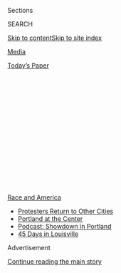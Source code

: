 <div id="app">

<div>

<div>

<div>

<div class="NYTAppHideMasthead css-1q2w90k e1suatyy0">

<div class="section css-ui9rw0 e1suatyy2">

<div class="css-eph4ug er09x8g0">

<div class="css-6n7j50">

</div>

<span class="css-1dv1kvn">Sections</span>

<div class="css-10488qs">

<span class="css-1dv1kvn">SEARCH</span>

</div>

[Skip to content](#site-content)[Skip to site
index](#site-index)

</div>

<div id="masthead-section-label" class="css-1wr3we4 eaxe0e00">

[Media](https://www.nytimes.com/section/business/media)

</div>

<div class="css-10698na e1huz5gh0">

</div>

</div>

<div id="masthead-bar-one" class="section hasLinks css-15hmgas e1csuq9d3">

<div class="css-uqyvli e1csuq9d0">

</div>

<div class="css-1uqjmks e1csuq9d1">

</div>

<div class="css-9e9ivx">

[](https://myaccount.nytimes.com/auth/login?response_type=cookie&client_id=vi)

</div>

<div class="css-1bvtpon e1csuq9d2">

[Today’s
Paper](https://www.nytimes.com/section/todayspaper)

</div>

</div>

</div>

</div>

<div data-aria-hidden="false">

<div id="site-content" data-role="main">

<div>

<div class="css-1aor85t" style="opacity:0.000000001;z-index:-1;visibility:hidden">

<div class="css-1hqnpie">

<div class="css-epjblv">

<span class="css-17xtcya">[Media](/section/business/media)</span><span class="css-x15j1o">|</span><span class="css-fwqvlz">Aunt
Jemima Brand to Change Name and Image Over ‘Racial
Stereotype’</span>

</div>

<div class="css-k008qs">

<div class="css-1iwv8en">

<span class="css-18z7m18"></span>

<div>

</div>

</div>

<span class="css-1n6z4y">https://nyti.ms/3ftzYAA</span>

<div class="css-1705lsu">

<div class="css-4xjgmj">

<div class="css-4skfbu" data-role="toolbar" data-aria-label="Social Media Share buttons, Save button, and Comments Panel with current comment count" data-testid="share-tools">

  - 
  - 
  - 
  - 
    
    <div class="css-6n7j50">
    
    </div>

  - 
  - 

</div>

</div>

</div>

</div>

</div>

</div>

<div id="NYT_TOP_BANNER_REGION" class="css-13pd83m">

<div>

<div id="styln-prism-menu-1590763508878" class="section interactive-content interactive-size-medium css-1edisqu">

<div class="css-17ih8de interactive-body">

<div id="scroll-container" class="css-1gj85ro">

[<span class="styln-title-wrap"><span class="css-1pje3qr">Race
and</span><span class="css-1pje3qr">
America</span></span>](https://www.nytimes.com/news-event/george-floyd-protests-minneapolis-new-york-los-angeles?action=click&pgtype=Article&state=default&region=TOP_BANNER&context=storylines_menu)

  - [Protesters Return to Other
    Cities](https://www.nytimes.com/2020/07/26/us/protests-portland-seattle-trump.html?action=click&pgtype=Article&state=default&region=TOP_BANNER&context=storylines_menu)
  - [Portland at the
    Center](https://www.nytimes.com/2020/07/24/us/portland-oregon-protests-white-race.html?action=click&pgtype=Article&state=default&region=TOP_BANNER&context=storylines_menu)
  - [Podcast: Showdown in
    Portland](https://www.nytimes.com/2020/07/23/podcasts/the-daily/portland-protests.html?action=click&pgtype=Article&state=default&region=TOP_BANNER&context=storylines_menu)
  - [45 Days in
    Louisville](https://www.nytimes.com/interactive/2020/07/16/us/black-lives-matter-protests-louisville-breonna-taylor.html?action=click&pgtype=Article&state=default&region=TOP_BANNER&context=storylines_menu)

</div>

</div>

</div>

</div>

</div>

<div id="top-wrapper" class="css-1sy8kpn">

<div id="top-slug" class="css-l9onyx">

Advertisement

</div>

[Continue reading the main
story](#after-top)

<div class="ad top-wrapper" style="text-align:center;height:100%;display:block;min-height:250px">

<div id="top" class="place-ad" data-position="top" data-size-key="top">

</div>

</div>

<div id="after-top">

</div>

</div>

<div>

<div id="sponsor-wrapper" class="css-1hyfx7x">

<div id="sponsor-slug" class="css-19vbshk">

Supported by

</div>

[Continue reading the main
story](#after-sponsor)

<div id="sponsor" class="ad sponsor-wrapper" style="text-align:center;height:100%;display:block">

</div>

<div id="after-sponsor">

</div>

</div>

<div class="css-186x18t">

</div>

<div class="css-1vkm6nb ehdk2mb0">

# Aunt Jemima Brand to Change Name and Image Over ‘Racial Stereotype’

</div>

Quaker Oats, the owner of the 131-year-old brand, said it would retire
the name as it worked “to make progress toward racial equality.”

<div class="css-79elbk" data-testid="photoviewer-wrapper">

<div class="css-z3e15g" data-testid="photoviewer-wrapper-hidden">

</div>

<div class="css-1a48zt4 ehw59r15" data-testid="photoviewer-children">

![<span class="css-16f3y1r e13ogyst0" data-aria-hidden="true">The Aunt
Jemima character has roots in a 19th-century minstrel song that
expressed nostalgia for the antebellum
South.</span><span class="css-cnj6d5 e1z0qqy90" itemprop="copyrightHolder"><span class="css-1ly73wi e1tej78p0">Credit...</span><span><span>Tony
Cenicola/The New York
Times</span></span></span>](https://static01.nyt.com/images/2020/06/17/business/17unrest-jemima-01/17unrest-jemima-01-articleLarge.jpg?quality=75&auto=webp&disable=upscale)

</div>

</div>

<div class="css-18e8msd">

<div class="css-vp77d3 epjyd6m0">

<div class="css-hus3qt ey68jwv0" data-aria-hidden="true">

[![Tiffany
Hsu](https://static01.nyt.com/images/2018/12/06/multimedia/author-tiffany-hsu/author-tiffany-hsu-thumbLarge.png
"Tiffany Hsu")](https://www.nytimes.com/by/tiffany-hsu)

</div>

<div class="css-1baulvz">

By [<span class="css-1baulvz last-byline" itemprop="name">Tiffany
Hsu</span>](https://www.nytimes.com/by/tiffany-hsu)

</div>

</div>

  - 
    
    <div class="css-ld3wwf e16638kd2">
    
    Published June 17, 2020Updated July 10,
    2020
    
    </div>

  - 
    
    <div class="css-4xjgmj">
    
    <div class="css-pvvomx" data-role="toolbar" data-aria-label="Social Media Share buttons, Save button, and Comments Panel with current comment count" data-testid="share-tools">
    
      - 
      - 
      - 
      - 
        
        <div class="css-6n7j50">
        
        </div>
    
      - 
      - 
    
    </div>
    
    </div>

</div>

</div>

<div class="section meteredContent css-1r7ky0e" name="articleBody" itemprop="articleBody">

<div class="css-1fanzo5 StoryBodyCompanionColumn">

<div class="css-53u6y8">

For decades, Quaker Oats knew that one of its major brands, Aunt Jemima,
was built on racist imagery. The company inched toward fixing the
problem over the years, replacing the kerchief on the Aunt Jemima
character’s head with a plaid headband in 1968, and adding pearl
earrings and a lace collar in 1989. But it was not until Wednesday that
Quaker Oats announced it would drop the Aunt Jemima name and change the
packaging.

The decision to remake the pancake-mix and syrup brand, which was
founded in 1889, came as widespread protests against
[racism](https://www.nytimes.com/2020/07/10/sports/football/washington-redskins-name-change-mascots.html)
have reverberated throughout the country, leading to changes in the
corporate world and [the
toppling](https://www.nytimes.com/2020/06/11/us/Jefferson-Davis-Statue-Richmond.html)
of statues depicting Confederate leaders.

Quaker Oats, which has been owned by PepsiCo since 2001, announced its
decision on Aunt Jemima days after a TikTok video describing the brand’s
history was shared widely on social media. In retiring the name and
character, the company acknowledged that Aunt Jemima’s origins were
“based on a racial stereotype.”

</div>

</div>

<div class="css-1fanzo5 StoryBodyCompanionColumn">

<div class="css-53u6y8">

In a statement, the company said it was working “to make progress toward
[racial](https://www.nytimes.com/2020/07/10/sports/football/washington-redskins-name-change-mascots.html)
equality through several initiatives.” The packaging changes will appear
toward the end of the year, with the name change to follow.

</div>

</div>

<div>

</div>

<div class="css-1fanzo5 StoryBodyCompanionColumn">

<div class="css-53u6y8">

The founders of the brand hired a former slave to portray Aunt Jemima at
the 1893 World’s Fair in Chicago. In the 1930s, after Quaker Oats bought
the brand, the character was played in a radio series by a white actress
who had performed in blackface on Broadway. A 1954 magazine ad showed
Aunt Jemima superimposed over an image of a plantation and a riverboat.

Quaker Oats considered doing away with the logo in recent years, said
Dominique Wilburn, who worked as an executive assistant at PepsiCo for
several years. Ms. Wilburn said she joined an effort to come up with a
rebranding campaign for Aunt Jemima in 2016. In her group of six people,
she was the only person of color, she said.

The group tossed around ideas, all the while “very aware of the broader
implications, and what would happen if we got this wrong,” Ms. Wilburn
said. The plan was to introduce changes during a tranquil period, when
PepsiCo was not embroiled in any controversy.

Suggestions ranged from changing the character’s name to “Aunt J” to
making Aunt Jemima’s straightened hair more natural and building out her
back story, Ms. Wilburn said. One proposal involved asking artists to
remake the character’s image; another called for sending Quaker Oats
employees to a Southern plantation to help them understand the legacy of
slavery, she said.

</div>

</div>

<div class="css-1fanzo5 StoryBodyCompanionColumn">

<div class="css-53u6y8">

A team member suggested that Indra Nooyi, who was then PepsiCo’s chief
executive, release a contrite letter on the brand’s troubled history;
Ms. Wilburn said she criticized the idea that one of the few women of
color leading a major corporation should have to apologize for her
predecessors’ mistakes.

At the end of the process, Ms. Wilburn’s group agreed that the Aunt
Jemima name should be changed and the image removed, Ms. Wilburn said.
But gaining approval from top executives was difficult, partly because
PepsiCo found itself in a controversy after [running a
commercial](https://www.nytimes.com/2017/04/05/business/kendall-jenner-pepsi-ad.html)
that showed Kendall Jenner, a white model, delivering a can of Pepsi to
a law enforcement officer at a Black Lives Matter protest, she said.

PepsiCo said in a statement Wednesday that there were “several
workstreams” reviewing the brand in 2016 and that “due to personnel
changes and shifting priorities, the workstream was eventually put on
hold.”

Since then, Quaker Oats has not given Aunt Jemima significant promotion.
Last year, Quaker Oats spent $245,000 marketing the brand, compared with
$6.2 million it spent on Life Cereal, excluding social media, according
to the research firm Kantar.

Ms. Wilburn said the company tried to avoid heavily promoting Aunt
Jemima. “They were constantly being told, ‘Let’s not over-promote it or
do a lot of partnerships’ — nobody wanted to call attention to it,” she
said. “Aunt Jemima was a category leader, and nobody wanted to mess with
that stream of revenue.”

Wednesday’s announcement stemmed from several weeks of meetings between
top PepsiCo leaders, employees and community leaders, the company said.

The decision to change the brand, [reported earlier by NBC
News](https://www.nbcnews.com/news/us-news/aunt-jemima-brand-will-change-name-remove-image-quaker-says-n1231260?cid=sm_npd_ms_tw_ma),
came during the widespread protests against racism and police brutality
prompted by the killing last month in Minneapolis of George Floyd, a
black man who died after a white police officer pinned him to the
ground.

</div>

</div>

<div class="css-1fanzo5 StoryBodyCompanionColumn">

<div class="css-53u6y8">

The protests have led to statements of support from companies like Nike
and Twitter, which have declared Juneteenth on Friday an employee
holiday. The sportswear giant
[Adidas](https://www.nytimes.com/2020/06/10/business/adidas-black-employees-discrimination.html)
pledged that 30 percent of new hires would be black or Latino and said
it would fund 50 university scholarships a year for black students over
the next five years. The makeup brand Sephora has pledged that [15
percent of the shelf
space](https://www.nytimes.com/2020/06/10/business/sephora-black-owned-brands.html)
in its stores will feature products made by black-owned businesses.

In other cases, the reckoning has prompted the ousting of executives,
including the C.E.O. of CrossFit, who was dismissive of the uproar over
Mr. Floyd’s death. High-level editors at [The New York
Times](https://www.nytimes.com/2020/06/07/business/media/james-bennet-resigns-nytimes-op-ed.html)
and [The Philadelphia
Inquirer](https://www.nytimes.com/2020/06/06/business/media/editor-philadephia-inquirer-resigns.html)
resigned after staff members criticized content related to the protests
in those papers. The NBC late-night host Jimmy Fallon has apologized for
[performing in
blackface](https://www.nytimes.com/2020/05/26/us/jimmy-fallon-chris-rock-blackface.html)
on “Saturday Night Live” in 2000.

Last week, the streaming service [HBO Max temporarily
removed](https://www.nytimes.com/2020/06/10/business/media/gone-with-the-wind-hbo-max.html)
the 1939 film “Gone With the Wind” from its catalog because of its
glorification of the antebellum South, a depiction that included a
subservient black character named Mammy.

The Aunt Jemima brand has its roots in a 19th-century minstrel song,
“Old Aunt Jemima.” The character is one of “many racialized
caricatures” that were “the creation of the white imagination” during
the rise of the marketing industry, said Gregory D. Smithers, an
American history professor at Virginia Commonwealth University.

“Marketing companies used racism to sell everything from soap,
children’s board games and food,” said Mr. Smithers, who wrote a book
about the use of racist imagery in popular media.

Riché Richardson, an associate professor of African-American literature
at Cornell University, called for an end to the Aunt Jemima character in
[a 2015
opinion](https://www.nytimes.com/roomfordebate/2015/06/24/besides-the-confederate-flag-what-other-symbols-should-go/can-we-please-finally-get-rid-of-aunt-jemima)
essay in The Times. In an interview, she said, “It is a symbol that is
rooted in the ‘Mammy’ stereotype, that is premised on notions of black
otherness and inferiority, that harkens back to a time when black people
were thought of and idealized mainly in relation to servant positions.”

On Monday, the singer Kirby described the history of the brand [in a
TikTok
video](https://www.tiktok.com/@singkirbysing/video/6838642500052274438)
that has been viewed more than 1.8 million times. The video, “How to
Make a Non Racist Breakfast,” ends with her pouring a box of the pancake
mix into a sink. The Reddit co-founder Alexis Ohanian amplified Kirby’s
message on Twitter, where he has more than 334,000 followers. “How is
Aunt Jemima not canceled??” [he
wrote](https://twitter.com/alexisohanian/status/1273071420017385473?s=20)
on Tuesday, linking to the TikTok video.

</div>

</div>

<div class="css-1fanzo5 StoryBodyCompanionColumn">

<div class="css-53u6y8">

Kristin Kroepfl, the Quaker Oats chief marketing officer, said in a
statement on Wednesday, “While work has been done over the years to
update the brand in a manner intended to be appropriate and respectful,
we realize those changes are not enough.”

Nancy Green, who played Aunt Jemima at the 1893 World's Fair in Chicago,
was born into slavery in Kentucky in 1834. In magazine ads throughout
much of the 20th century, some by the artist N.C. Wyeth, the character
was shown serving white families. From 1955 to 1970, Disneyland had an
Aunt Jemima restaurant. It featured an actress costumed in a plaid
dress, apron and kerchief who served food, sang and posed for photos
with patrons, according to the [Jim Crow Museum of Racist
Memorabilia](https://www.ferris.edu/HTMLS/news/jimcrow/question/2019/april_may.htm#)
in Michigan.

Black artists, including [Joe
Overstreet](https://www.tate.org.uk/whats-on/tate-modern/exhibition/ey-exhibition-world-goes-pop/artist-interview/joe-overstreet)
and [Betye
Saar](https://www.nytimes.com/video/opinion/100000006923399/betye-saar-taking-care-of-business.html),
have challenged the character for decades. Mr. Overstreet painted Aunt
Jemima wielding a machine gun in 1964 and created an expanded version of
the work, called “New Jemima,” in 1970. Ms. Saar’s 1972 mixed-media
sculpture, “The Liberation of Aunt Jemima,” presented a “mammy” figurine
armed with a rifle and a hand grenade against a backdrop of repeated
images of Aunt Jemima’s face.

In 1980, in a commentary for National Public Radio, the black writer and
culinary historian Vertamae Smart-Grosvenor called on Quaker Oats to
retire the character.

Other food brands, including Cream of Wheat, Land O’Lakes and Uncle
Ben’s, marketed themselves in the last century with racist
stereotypes.

After the Quaker Oats announcement on Wednesday, the food and candy
giant Mars, the owner of [Uncle
Ben’s](https://www.nytimes.com/2007/03/30/business/media/30adco.html),
said it was “evaluating all possibilities” concerning the brand. Mars
said it did not yet know the changes it would make or when they would go
into effect, but added that it had a responsibility “to take a stand in
helping to put an end to racial bias and injustices.”

Also on Wednesday, the syrup brand Mrs. Butterworth’s said it was
starting “a complete brand and packaging review” after acknowledging
that its bottle, which is “intended to evoke the images of a loving
grandmother,” could “be interpreted in a way that is wholly inconsistent
with our values.” The brand, owned by ConAgra Foods, said that “it’s
heartbreaking and unacceptable that racism and racial injustices exist
around the world” and pledged to “be part of the solution.”

</div>

</div>

<div class="css-1fanzo5 StoryBodyCompanionColumn">

<div class="css-53u6y8">

B\&G Foods also said on Wednesday that it was initiating a review of its
Cream of Wheat packaging to “take steps to ensure that we and our brands
do not inadvertently contribute to systemic racism.”

Land O’Lakes had started [removing stereotypical Native American
imagery](https://www.nytimes.com/2020/04/17/business/land-o-lakes-butter.html)
from many of its products before the recent protests.

Quaker Oats’ discomfort with the Aunt Jemima brand was apparent decades
ago, said Scott Buckley, who worked on advertising projects for Quaker
Oats in the 1980s and 1990s, when he was an account supervisor at the
Jordan McGrath Case & Taylor agency. He said the company was often
reluctant to spend heavily to market Aunt Jemima, believing “it wasn’t
worth the blowback.”

Quaker Oats said on Wednesday that it would donate at least $5 million
over the next five years “to create meaningful, ongoing support and
engagement in the Black community.”

Maria Cramer contributed reporting.

</div>

</div>

</div>

<div>

</div>

<div>

</div>

<div>

</div>

<div>

<div id="bottom-wrapper" class="css-1ede5it">

<div id="bottom-slug" class="css-l9onyx">

Advertisement

</div>

[Continue reading the main
story](#after-bottom)

<div id="bottom" class="ad bottom-wrapper" style="text-align:center;height:100%;display:block;min-height:90px">

</div>

<div id="after-bottom">

</div>

</div>

</div>

</div>

</div>

## Site Index

<div>

</div>

## Site Information Navigation

  - [© <span>2020</span> <span>The New York Times
    Company</span>](https://help.nytimes.com/hc/en-us/articles/115014792127-Copyright-notice)

<!-- end list -->

  - [NYTCo](https://www.nytco.com/)
  - [Contact
    Us](https://help.nytimes.com/hc/en-us/articles/115015385887-Contact-Us)
  - [Work with us](https://www.nytco.com/careers/)
  - [Advertise](https://nytmediakit.com/)
  - [T Brand Studio](http://www.tbrandstudio.com/)
  - [Your Ad
    Choices](https://www.nytimes.com/privacy/cookie-policy#how-do-i-manage-trackers)
  - [Privacy](https://www.nytimes.com/privacy)
  - [Terms of
    Service](https://help.nytimes.com/hc/en-us/articles/115014893428-Terms-of-service)
  - [Terms of
    Sale](https://help.nytimes.com/hc/en-us/articles/115014893968-Terms-of-sale)
  - [Site
    Map](https://spiderbites.nytimes.com)
  - [Help](https://help.nytimes.com/hc/en-us)
  - [Subscriptions](https://www.nytimes.com/subscription?campaignId=37WXW)

</div>

</div>

</div>

</div>
